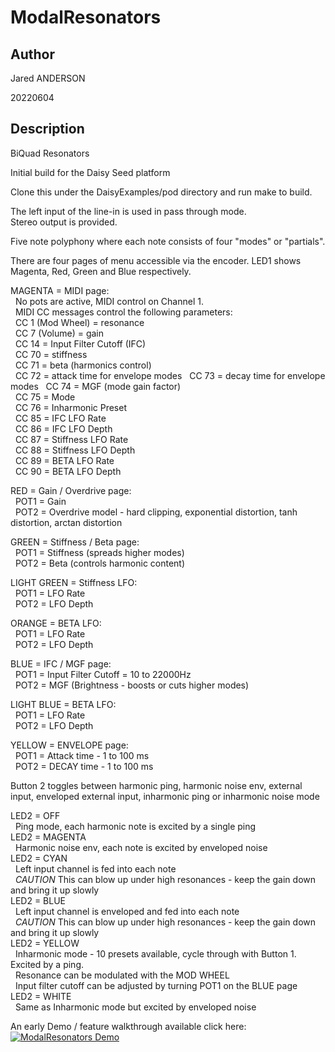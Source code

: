 # ModalResonators  

## Author

<!-- Insert Your Name Here -->
Jared ANDERSON

20220604

## Description


BiQuad Resonators  

Initial build for the Daisy Seed platform  

Clone this under the DaisyExamples/pod directory and run make to build.  

The left input of the line-in is used in pass through mode.  
Stereo output is provided.  

Five note polyphony where each note consists of four "modes" or "partials".  

There are four pages of menu accessible via the encoder. LED1 shows Magenta, Red, Green and Blue respectively.

MAGENTA = MIDI page:  
&nbsp;&nbsp;No pots are active, MIDI control on Channel 1.  
&nbsp;&nbsp;MIDI CC messages control the following parameters:  
&nbsp;&nbsp;CC 1 (Mod Wheel) = resonance  
&nbsp;&nbsp;CC 7 (Volume) = gain  
&nbsp;&nbsp;CC 14 = Input Filter Cutoff (IFC)  
&nbsp;&nbsp;CC 70 = stiffness  
&nbsp;&nbsp;CC 71 = beta (harmonics control)  
&nbsp;&nbsp;CC 72 = attack time for envelope modes
&nbsp;&nbsp;CC 73 = decay time for envelope modes
&nbsp;&nbsp;CC 74 = MGF (mode gain factor)  
&nbsp;&nbsp;CC 75 = Mode  
&nbsp;&nbsp;CC 76 = Inharmonic Preset  
&nbsp;&nbsp;CC 85 = IFC LFO Rate  
&nbsp;&nbsp;CC 86 = IFC LFO Depth  
&nbsp;&nbsp;CC 87 = Stiffness LFO Rate  
&nbsp;&nbsp;CC 88 = Stiffness LFO Depth  
&nbsp;&nbsp;CC 89 = BETA LFO Rate  
&nbsp;&nbsp;CC 90 = BETA LFO Depth  
  
RED = Gain / Overdrive page:  
&nbsp;&nbsp;POT1 = Gain  
&nbsp;&nbsp;POT2 = Overdrive model - hard clipping, exponential distortion, tanh distortion, arctan distortion    
  
GREEN = Stiffness / Beta page:  
&nbsp;&nbsp;POT1 = Stiffness (spreads higher modes)  
&nbsp;&nbsp;POT2 = Beta (controls harmonic content)  
  
LIGHT GREEN = Stiffness LFO:  
&nbsp;&nbsp;POT1 = LFO Rate  
&nbsp;&nbsp;POT2 = LFO Depth  
  
ORANGE = BETA LFO:  
&nbsp;&nbsp;POT1 = LFO Rate  
&nbsp;&nbsp;POT2 = LFO Depth  
  
BLUE = IFC / MGF page:  
&nbsp;&nbsp;POT1 = Input Filter Cutoff = 10 to 22000Hz  
&nbsp;&nbsp;POT2 = MGF (Brightness - boosts or cuts higher modes)

LIGHT BLUE = BETA LFO:  
&nbsp;&nbsp;POT1 = LFO Rate  
&nbsp;&nbsp;POT2 = LFO Depth  

YELLOW = ENVELOPE page:  
&nbsp;&nbsp;POT1 = Attack time - 1 to 100 ms  
&nbsp;&nbsp;POT2 = DECAY time - 1 to 100 ms  
  
Button 2 toggles between harmonic ping, harmonic noise env, external input, enveloped external input, inharmonic ping or inharmonic noise mode  
  
LED2 = OFF  
&nbsp;&nbsp;Ping mode, each harmonic note is excited by a single ping  
LED2 = MAGENTA   
&nbsp;&nbsp;Harmonic noise env, each note is excited by enveloped noise  
LED2 = CYAN  
&nbsp;&nbsp;Left input channel is fed into each note  
&nbsp;&nbsp;*CAUTION* This can blow up under high resonances - keep the gain down and bring it up slowly  
LED2 = BLUE  
&nbsp;&nbsp;Left input channel is enveloped and fed into each note  
&nbsp;&nbsp;*CAUTION* This can blow up under high resonances - keep the gain down and bring it up slowly    
LED2 = YELLOW  
&nbsp;&nbsp;Inharmonic mode - 10 presets available, cycle through with Button 1. Excited by a ping.  
&nbsp;&nbsp;Resonance can be modulated with the MOD WHEEL  
&nbsp;&nbsp;Input filter cutoff can be adjusted by turning POT1 on the BLUE page  
LED2 = WHITE  
&nbsp;&nbsp;Same as Inharmonic mode but excited by enveloped noise   
  
  
An early Demo / feature walkthrough available click here:  
[![ModalResonators Demo](https://img.youtube.com/vi/S-_UZKW8978/0.jpg)](https://www.youtube.com/watch?v=S-_UZKW8978 "ModalResonators Demo")


